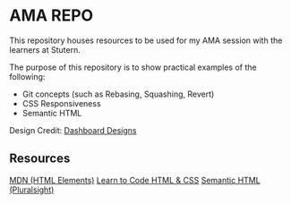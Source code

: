 # AMA REPO

This repository houses resources to be used for my AMA session with the learners at Stutern.

The purpose of this repository is to show practical examples of the following:

* Git concepts (such as Rebasing, Squashing, Revert)
* CSS Responsiveness
* Semantic HTML

Design Credit: [Dashboard Designs](https://dashboardsdesign.com/)

## Resources

[MDN (HTML Elements)](https://developer.mozilla.org/en-US/docs/Web/HTML/Element)
[Learn to Code HTML & CSS](https://learn.shayhowe.com/)
[Semantic HTML (Pluralsight)](https://app.pluralsight.com/library/courses/semantic-html-2329/table-of-contents?aid=7010a000002LUv2AAG)

